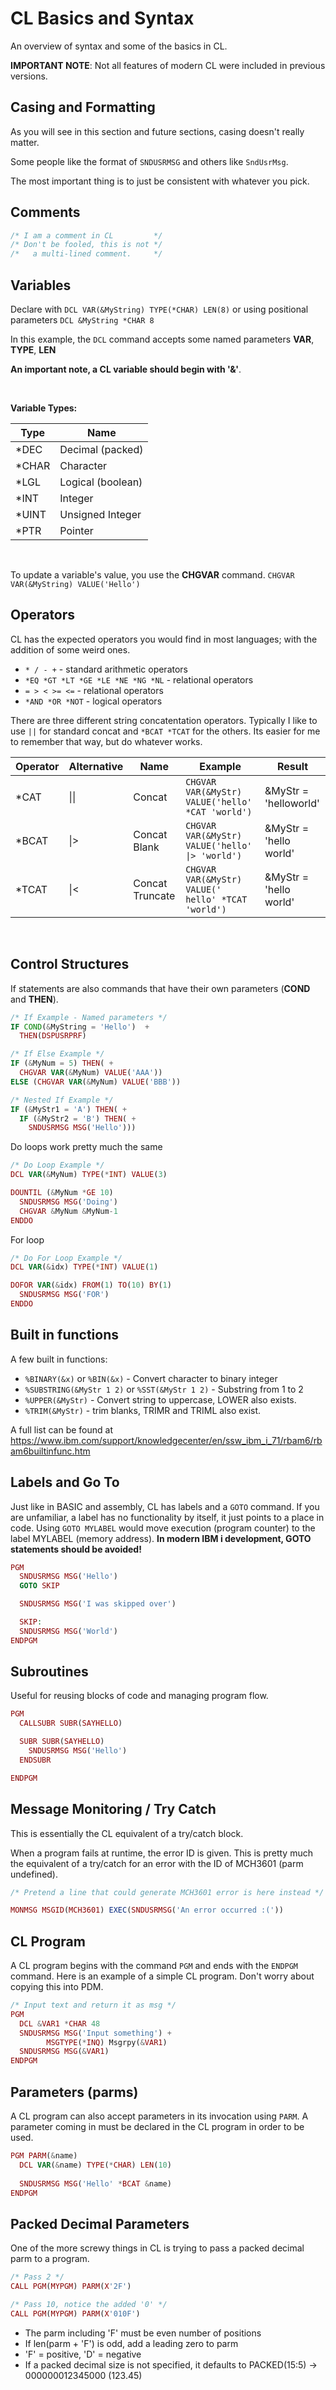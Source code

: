 # CL Basics and Syntax

An overview of syntax and some of the basics in CL.

**IMPORTANT NOTE**: Not all features of modern CL were included in previous versions.


## Casing and Formatting
As you will see in this section and future sections, casing doesn't really matter.

Some people like the format of ```SNDUSRMSG``` and others like ```SndUsrMsg```.

The most important thing is to just be consistent with whatever you pick.


## Comments
```php
/* I am a comment in CL         */
/* Don't be fooled, this is not */
/*   a multi-lined comment.     */
```


## Variables
Declare with ```DCL VAR(&MyString) TYPE(*CHAR) LEN(8)``` or using positional parameters ```DCL &MyString *CHAR 8```

In this example, the ```DCL``` command accepts some named parameters **VAR**, **TYPE**, **LEN**

**An important note, a CL variable should begin with '&'**.

<br>


**Variable Types:**

| Type  | Name              |
| ----- | ----------------- |
| *DEC  | Decimal (packed)  |
| *CHAR | Character         |
| *LGL  | Logical (boolean) |
| *INT  | Integer           |
| *UINT | Unsigned Integer  |
| *PTR  | Pointer           |

<br>

To update a variable's value, you use the **CHGVAR** command. ```CHGVAR VAR(&MyString) VALUE('Hello')```


## Operators
CL has the expected operators you would find in most languages; with the addition of some weird ones.

* ```* / - +``` - standard arithmetic operators
* ```*EQ *GT *LT *GE *LE *NE *NG *NL``` - relational operators 
* ```= > < >= <=``` - relational operators
* ```*AND *OR *NOT``` - logical operators

There are three different string concatentation operators. 
Typically I like to use ```||``` for standard concat and ```*BCAT *TCAT``` for the others.
Its easier for me to remember that way, but do whatever works. 

| Operator | Alternative | Name    | Example     | Result     |
| -------- | ----- | --------------- | -------------------------------------------------------- | ---------------------- |
| *CAT     | \|\|  | Concat          | ```CHGVAR VAR(&MyStr) VALUE('hello' *CAT 'world')```     | &MyStr = 'helloworld'  |
| *BCAT    | \|\>  | Concat Blank    | ```CHGVAR VAR(&MyStr) VALUE('hello' \|> 'world')```      | &MyStr = 'hello world' |
| *TCAT    | \|\<  | Concat Truncate | ```CHGVAR VAR(&MyStr) VALUE('   hello' *TCAT 'world')``` | &MyStr = 'hello world' |

<br>



## Control Structures

If statements are also commands that have their own parameters (**COND** and **THEN**).


```php
/* If Example - Named parameters */
IF COND(&MyString = 'Hello')  +
  THEN(DSPUSRPRF)
```   


```php
/* If Else Example */
IF (&MyNum = 5) THEN( +
  CHGVAR VAR(&MyNum) VALUE('AAA'))
ELSE (CHGVAR VAR(&MyNum) VALUE('BBB'))
```


```php
/* Nested If Example */
IF (&MyStr1 = 'A') THEN( +
  IF (&MyStr2 = 'B') THEN( +
    SNDUSRMSG MSG('Hello')))
```


Do loops work pretty much the same
```php
/* Do Loop Example */
DCL VAR(&MyNum) TYPE(*INT) VALUE(3)

DOUNTIL (&MyNum *GE 10)
  SNDUSRMSG MSG('Doing')
  CHGVAR &MyNum &MyNum-1
ENDDO
```


For loop
```php
/* Do For Loop Example */
DCL VAR(&idx) TYPE(*INT) VALUE(1)

DOFOR VAR(&idx) FROM(1) TO(10) BY(1)
  SNDUSRMSG MSG('FOR')
ENDDO
```


## Built in functions
A few built in functions:
* ```%BINARY(&x)``` or ```%BIN(&x)``` - Convert character to binary integer
* ```%SUBSTRING(&MyStr 1 2)``` or ```%SST(&MyStr 1 2)``` - Substring from 1 to 2
* ```%UPPER(&MyStr)``` - Convert string to uppercase, LOWER also exists.
* ```%TRIM(&MyStr)``` - trim blanks, TRIMR and TRIML also exist.

A full list can be found at https://www.ibm.com/support/knowledgecenter/en/ssw_ibm_i_71/rbam6/rbam6builtinfunc.htm


## Labels and Go To
Just like in BASIC and assembly, CL has labels and a ```GOTO``` command.
If you are unfamiliar, a label has no functionality by itself, it just points to a place in code.
Using ```GOTO MYLABEL``` would move execution (program counter) to the label MYLABEL (memory address).
**In modern IBM i development, GOTO statements should be avoided!**
```php
PGM
  SNDUSRMSG MSG('Hello')
  GOTO SKIP

  SNDUSRMSG MSG('I was skipped over')

  SKIP:
  SNDUSRMSG MSG('World')
ENDPGM
```


## Subroutines
Useful for reusing blocks of code and managing program flow.
```php
PGM
  CALLSUBR SUBR(SAYHELLO)

  SUBR SUBR(SAYHELLO)
    SNDUSRMSG MSG('Hello')
  ENDSUBR

ENDPGM
```


## Message Monitoring / Try Catch
This is essentially the CL equivalent of a try/catch block.

When a program fails at runtime, the error ID is given.
This is pretty much the equivalent of a try/catch for an error with the ID of MCH3601 (parm undefined).

```php
/* Pretend a line that could generate MCH3601 error is here instead */

MONMSG MSGID(MCH3601) EXEC(SNDUSRMSG('An error occurred :('))
```


## CL Program
A CL program begins with the command ```PGM``` and ends with the ```ENDPGM``` command.
Here is an example of a simple CL program. Don't worry about copying this into PDM.
```php
/* Input text and return it as msg */
PGM
  DCL &VAR1 *CHAR 48
  SNDUSRMSG MSG('Input something') +
        MSGTYPE(*INQ) Msgrpy(&VAR1)
  SNDUSRMSG MSG(&VAR1)
ENDPGM
```


## Parameters (parms)
A CL program can also accept parameters in its invocation using ```PARM```.
A parameter coming in must be declared in the CL program in order to be used.

```php
PGM PARM(&name)
  DCL VAR(&name) TYPE(*CHAR) LEN(10)
  
  SNDUSRMSG MSG('Hello' *BCAT &name)
ENDPGM
```


## Packed Decimal Parameters
One of the more screwy things in CL is trying to pass a packed decimal parm to a program.
```php
/* Pass 2 */
CALL PGM(MYPGM) PARM(X'2F')

/* Pass 10, notice the added '0' */
CALL PGM(MYPGM) PARM(X'010F')
```
* The parm including 'F' must be even number of positions
* If len(parm + 'F') is odd, add a leading zero to parm
* 'F' = positive, 'D' = negative
* If a packed decimal size is not specified, it defaults to PACKED(15:5) -> 000000012345000 (123.45)

